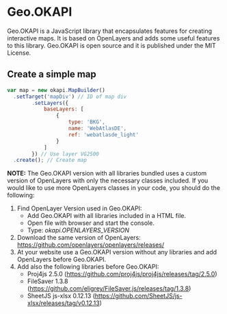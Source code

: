 # Geo.OKAPI

Geo.OKAPI is a JavaScript library that encapsulates features for creating interactive maps. It is based on OpenLayers 
and adds some useful features to this library. Geo.OKAPI is open source and it is published under the MIT License.

## Create a simple map
```javascript
var map = new okapi.MapBuilder()
  .setTarget('mapDiv') // ID of map div
        .setLayers({
            baseLayers: [
                {
                    type: 'BKG',
                    name: 'WebAtlasDE',
                    ref: 'webatlasde_light'
                }
            ]
        }) // Use layer VG2500
  .create(); // Create map
```

**NOTE:** The Geo.OKAPI version with all libraries bundled uses a custom version of OpenLayers with only the necessary 
classes included. If you would like to use more OpenLayers classes in your code, you should do the following:

1. Find OpenLayer Version used in Geo.OKAPI:
	- Add Geo.OKAPI with all libraries included in a HTML file.
	- Open file with browser and start the console.
	- Type: *okapi.OPENLAYERS_VERSION*
2. Download the same version of OpenLayers: https://github.com/openlayers/openlayers/releases/
3. At your website use a Geo.OKAPI version without any libraries and add OpenLayers before Geo.OKAPI.
4. Add also the following libraries before Geo.OKAPI:
	- Proj4js 2.5.0 (https://github.com/proj4js/proj4js/releases/tag/2.5.0)
	- FileSaver 1.3.8 (https://github.com/eligrey/FileSaver.js/releases/tag/1.3.8)
	- SheetJS js-xlsx 0.12.13 (https://github.com/SheetJS/js-xlsx/releases/tag/v0.12.13)